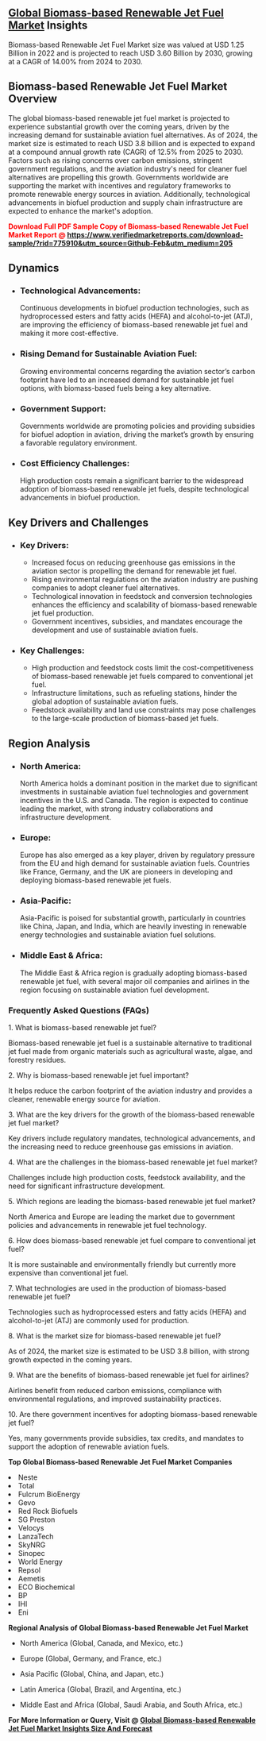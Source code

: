 <h2><a href="https://www.verifiedmarketreports.com/download-sample/?rid=775910&amp;utm_source=Github&amp;utm_medium=205" target="_blank">Global Biomass-based Renewable Jet Fuel Market</a> Insights</h2><p>Biomass-based Renewable Jet Fuel Market size was valued at USD 1.25 Billion in 2022 and is projected to reach USD 3.60 Billion by 2030, growing at a CAGR of 14.00% from 2024 to 2030.</p><p><h2>Biomass-based Renewable Jet Fuel Market Overview</h2> <p>The global biomass-based renewable jet fuel market is projected to experience substantial growth over the coming years, driven by the increasing demand for sustainable aviation fuel alternatives. As of 2024, the market size is estimated to reach USD 3.8 billion and is expected to expand at a compound annual growth rate (CAGR) of 12.5% from 2025 to 2030. Factors such as rising concerns over carbon emissions, stringent government regulations, and the aviation industry's need for cleaner fuel alternatives are propelling this growth. Governments worldwide are supporting the market with incentives and regulatory frameworks to promote renewable energy sources in aviation. Additionally, technological advancements in biofuel production and supply chain infrastructure are expected to enhance the market's adoption.</p> <p><b><p><span class=""><span style="color: #ff0000;"><strong>Download Full PDF Sample Copy of Biomass-based Renewable Jet Fuel Market Report</strong> @ </span><a href="https://www.verifiedmarketreports.com/download-sample/?rid=775910&amp;utm_source=Github-Feb&amp;utm_medium=205" target="_blank">https://www.verifiedmarketreports.com/download-sample/?rid=775910&amp;utm_source=Github-Feb&amp;utm_medium=205</a></span></p></b></p> <h2>Dynamics</h2> <ul> <li><h3>Technological Advancements:</h3> Continuous developments in biofuel production technologies, such as hydroprocessed esters and fatty acids (HEFA) and alcohol-to-jet (ATJ), are improving the efficiency of biomass-based renewable jet fuel and making it more cost-effective.</li> <li><h3>Rising Demand for Sustainable Aviation Fuel:</h3> Growing environmental concerns regarding the aviation sector’s carbon footprint have led to an increased demand for sustainable jet fuel options, with biomass-based fuels being a key alternative.</li> <li><h3>Government Support:</h3> Governments worldwide are promoting policies and providing subsidies for biofuel adoption in aviation, driving the market’s growth by ensuring a favorable regulatory environment.</li> <li><h3>Cost Efficiency Challenges:</h3> High production costs remain a significant barrier to the widespread adoption of biomass-based renewable jet fuels, despite technological advancements in biofuel production.</li> </ul> <h2>Key Drivers and Challenges</h2> <ul> <li><h3>Key Drivers:</h3> <ul> <li>Increased focus on reducing greenhouse gas emissions in the aviation sector is propelling the demand for renewable jet fuel.</li> <li>Rising environmental regulations on the aviation industry are pushing companies to adopt cleaner fuel alternatives.</li> <li>Technological innovation in feedstock and conversion technologies enhances the efficiency and scalability of biomass-based renewable jet fuel production.</li> <li>Government incentives, subsidies, and mandates encourage the development and use of sustainable aviation fuels.</li> </ul> </li> <li><h3>Key Challenges:</h3> <ul> <li>High production and feedstock costs limit the cost-competitiveness of biomass-based renewable jet fuels compared to conventional jet fuel.</li> <li>Infrastructure limitations, such as refueling stations, hinder the global adoption of sustainable aviation fuels.</li> <li>Feedstock availability and land use constraints may pose challenges to the large-scale production of biomass-based jet fuels.</li> </ul> </li> </ul> <h2>Region Analysis</h2> <ul> <li><h3>North America:</h3> North America holds a dominant position in the market due to significant investments in sustainable aviation fuel technologies and government incentives in the U.S. and Canada. The region is expected to continue leading the market, with strong industry collaborations and infrastructure development.</li> <li><h3>Europe:</h3> Europe has also emerged as a key player, driven by regulatory pressure from the EU and high demand for sustainable aviation fuels. Countries like France, Germany, and the UK are pioneers in developing and deploying biomass-based renewable jet fuels.</li> <li><h3>Asia-Pacific:</h3> Asia-Pacific is poised for substantial growth, particularly in countries like China, Japan, and India, which are heavily investing in renewable energy technologies and sustainable aviation fuel solutions.</li> <li><h3>Middle East & Africa:</h3> The Middle East & Africa region is gradually adopting biomass-based renewable jet fuel, with several major oil companies and airlines in the region focusing on sustainable aviation fuel development.</li> </ul> <h3>Frequently Asked Questions (FAQs)</h3> <p>1. What is biomass-based renewable jet fuel?</p> <p>Biomass-based renewable jet fuel is a sustainable alternative to traditional jet fuel made from organic materials such as agricultural waste, algae, and forestry residues.</p> <p>2. Why is biomass-based renewable jet fuel important?</p> <p>It helps reduce the carbon footprint of the aviation industry and provides a cleaner, renewable energy source for aviation.</p> <p>3. What are the key drivers for the growth of the biomass-based renewable jet fuel market?</p> <p>Key drivers include regulatory mandates, technological advancements, and the increasing need to reduce greenhouse gas emissions in aviation.</p> <p>4. What are the challenges in the biomass-based renewable jet fuel market?</p> <p>Challenges include high production costs, feedstock availability, and the need for significant infrastructure development.</p> <p>5. Which regions are leading the biomass-based renewable jet fuel market?</p> <p>North America and Europe are leading the market due to government policies and advancements in renewable jet fuel technology.</p> <p>6. How does biomass-based renewable jet fuel compare to conventional jet fuel?</p> <p>It is more sustainable and environmentally friendly but currently more expensive than conventional jet fuel.</p> <p>7. What technologies are used in the production of biomass-based renewable jet fuel?</p> <p>Technologies such as hydroprocessed esters and fatty acids (HEFA) and alcohol-to-jet (ATJ) are commonly used for production.</p> <p>8. What is the market size for biomass-based renewable jet fuel?</p> <p>As of 2024, the market size is estimated to be USD 3.8 billion, with strong growth expected in the coming years.</p> <p>9. What are the benefits of biomass-based renewable jet fuel for airlines?</p> <p>Airlines benefit from reduced carbon emissions, compliance with environmental regulations, and improved sustainability practices.</p> <p>10. Are there government incentives for adopting biomass-based renewable jet fuel?</p> <p>Yes, many governments provide subsidies, tax credits, and mandates to support the adoption of renewable aviation fuels.</p> </p><p><strong>Top Global Biomass-based Renewable Jet Fuel Market Companies</strong></p><div data-test-id=""><p><li>Neste</li><li> Total</li><li> Fulcrum BioEnergy</li><li> Gevo</li><li> Red Rock Biofuels</li><li> SG Preston</li><li> Velocys</li><li> LanzaTech</li><li> SkyNRG</li><li> Sinopec</li><li> World Energy</li><li> Repsol</li><li> Aemetis</li><li> ECO Biochemical</li><li> BP</li><li> IHI</li><li> Eni</li></p><div><strong>Regional Analysis of&nbsp;Global Biomass-based Renewable Jet Fuel Market</strong></div><ul><li dir="ltr"><p dir="ltr">North America&nbsp;(Global, Canada, and Mexico, etc.)</p></li><li dir="ltr"><p dir="ltr">Europe (Global, Germany, and France, etc.)</p></li><li dir="ltr"><p dir="ltr">Asia Pacific&nbsp;(Global, China, and Japan, etc.)</p></li><li dir="ltr"><p dir="ltr">Latin America&nbsp;(Global, Brazil, and Argentina, etc.)</p></li><li dir="ltr">Middle East and Africa&nbsp;(Global, Saudi Arabia, and South Africa, etc.)</li></ul><p><strong>For More Information or Query, Visit @&nbsp;</strong><strong><a href="https://www.verifiedmarketreports.com/product/biomass-based-renewable-jet-fuel-market/?utm_source=Github&amp;utm_medium=205" target="_blank">Global Biomass-based Renewable Jet Fuel Market Insights Size And Forecast</a></strong></p></div>
